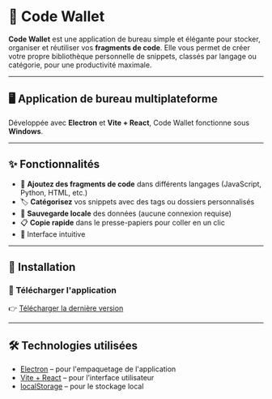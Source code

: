 # 💼 Code Wallet

**Code Wallet** est une application de bureau simple et élégante pour stocker, organiser et réutiliser vos **fragments de code**. Elle vous permet de créer votre propre bibliothèque personnelle de snippets, classés par langage ou catégorie, pour une productivité maximale.

---

## 🖥️ Application de bureau multiplateforme

Développée avec **Electron** et **Vite + React**, Code Wallet fonctionne sous **Windows**.

---

## ✨ Fonctionnalités

- 🧩 **Ajoutez des fragments de code** dans différents langages (JavaScript, Python, HTML, etc.)
- 🏷️ **Catégorisez** vos snippets avec des tags ou dossiers personnalisés
- 💾 **Sauvegarde locale** des données (aucune connexion requise)
- 📋 **Copie rapide** dans le presse-papiers pour coller en un clic
- 🎨 Interface intuitive 

---

## 🚀 Installation

### 🔽 Télécharger l'application

👉 [Télécharger la dernière version](https://github.com/Ashai12/Code-Wallet/releases/tag/CodeWallet)

---

## 🛠️ Technologies utilisées

- [Electron](https://www.electronjs.org/) – pour l'empaquetage de l'application
- [Vite + React]([https://www.electronjs.org/](https://vite.dev/guide/)) – pour l’interface utilisateur
- [localStorage](https://developer.mozilla.org/fr/docs/Web/API/Window/localStorage) – pour le stockage local
